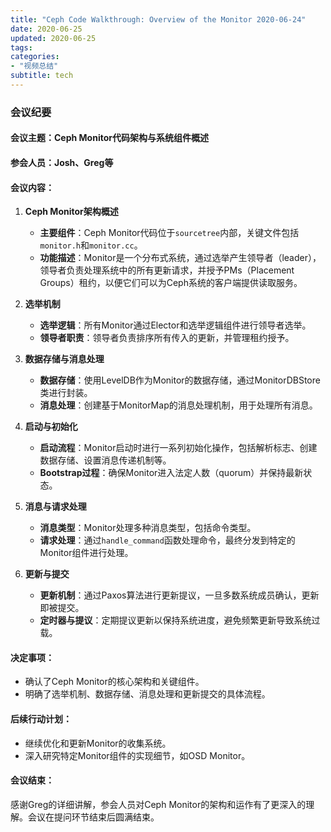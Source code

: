 ```yaml
---
title: "Ceph Code Walkthrough: Overview of the Monitor 2020-06-24"
date: 2020-06-25
updated: 2020-06-25
tags:
categories:
- "视频总结"
subtitle: tech
---
```



### 会议纪要

#### 会议主题：Ceph Monitor代码架构与系统组件概述

#### 参会人员：Josh、Greg等

#### 会议内容：

1. **Ceph Monitor架构概述**
   - **主要组件**：Ceph Monitor代码位于`sourcetree`内部，关键文件包括`monitor.h`和`monitor.cc`。
   - **功能描述**：Monitor是一个分布式系统，通过选举产生领导者（leader），领导者负责处理系统中的所有更新请求，并授予PMs（Placement Groups）租约，以便它们可以为Ceph系统的客户端提供读取服务。

2. **选举机制**
   - **选举逻辑**：所有Monitor通过Elector和选举逻辑组件进行领导者选举。
   - **领导者职责**：领导者负责排序所有传入的更新，并管理租约授予。

3. **数据存储与消息处理**
   - **数据存储**：使用LevelDB作为Monitor的数据存储，通过MonitorDBStore类进行封装。
   - **消息处理**：创建基于MonitorMap的消息处理机制，用于处理所有消息。

4. **启动与初始化**
   - **启动流程**：Monitor启动时进行一系列初始化操作，包括解析标志、创建数据存储、设置消息传递机制等。
   - **Bootstrap过程**：确保Monitor进入法定人数（quorum）并保持最新状态。

5. **消息与请求处理**
   - **消息类型**：Monitor处理多种消息类型，包括命令类型。
   - **请求处理**：通过`handle_command`函数处理命令，最终分发到特定的Monitor组件进行处理。

6. **更新与提交**
   - **更新机制**：通过Paxos算法进行更新提议，一旦多数系统成员确认，更新即被提交。
   - **定时器与提议**：定期提议更新以保持系统进度，避免频繁更新导致系统过载。

#### 决定事项：
- 确认了Ceph Monitor的核心架构和关键组件。
- 明确了选举机制、数据存储、消息处理和更新提交的具体流程。

#### 后续行动计划：
- 继续优化和更新Monitor的收集系统。
- 深入研究特定Monitor组件的实现细节，如OSD Monitor。

#### 会议结束：
感谢Greg的详细讲解，参会人员对Ceph Monitor的架构和运作有了更深入的理解。会议在提问环节结束后圆满结束。